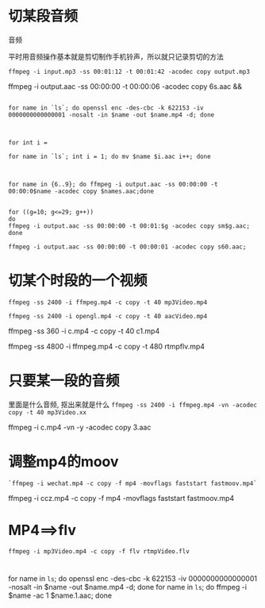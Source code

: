 # 切某段音频
 音频

平时用音频操作基本就是剪切制作手机铃声，所以就只记录剪切的方法

`ffmpeg -i input.mp3 -ss 00:01:12 -t 00:01:42 -acodec copy output.mp3`

ffmpeg -i output.aac -ss 00:00:00 -t 00:00:06 -acodec copy 6s.aac && 



```

for name in `ls`; do openssl enc -des-cbc -k 622153 -iv 0000000000000001 -nosalt -in $name -out $name.mp4 -d; done



for int i = 

for name in `ls`; int i = 1; do mv $name $i.aac i++; done



for name in {6..9}; do ffmpeg -i output.aac -ss 00:00:00 -t 00:00:0$name -acodec copy $names.aac;done


for ((g=10; g<=29; g++))
do
ffmpeg -i output.aac -ss 00:00:00 -t 00:01:$g -acodec copy sm$g.aac;
done

ffmpeg -i output.aac -ss 00:00:00 -t 00:00:01 -acodec copy s60.aac;

```


# 切某个时段的一个视频



`ffmpeg -ss 2400 -i ffmpeg.mp4 -c copy -t 40 mp3Video.mp4`


`ffmpeg -ss 2400 -i opengl.mp4 -c copy -t 40 aacVideo.mp4`



ffmpeg -ss 360 -i c.mp4 -c copy -t 40 c1.mp4

ffmpeg -ss 4800 -i ffmpeg.mp4 -c copy -t 480 rtmpflv.mp4

# 只要某一段的音频

里面是什么音频, 抠出来就是什么
`ffmpeg -ss 2400 -i ffmpeg.mp4 -vn -acodec copy -t 40 mp3Video.xx`


ffmpeg -i c.mp4 -vn -y -acodec copy 3.aac

# 调整mp4的moov

	`ffmpeg -i wechat.mp4 -c copy -f mp4 -movflags faststart fastmoov.mp4`


ffmpeg -i ccz.mp4 -c copy -f mp4 -movflags faststart fastmoov.mp4
# MP4==>flv

`ffmpeg -i mp3Video.mp4 -c copy -f flv rtmpVideo.flv`


# 

for name in `ls`; do openssl enc -des-cbc -k 622153 -iv 0000000000000001 -nosalt -in $name -out $name.mp4 -d; done
for name in `ls`; do ffmpeg -i $name -ac 1 $name.1.aac; done





